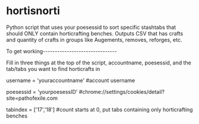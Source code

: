 # hortisnorti

Python script that uses your poesessid to sort specific stashtabs that should ONLY contain horticrafting benches.
Outputs CSV that has crafts and quantity of crafts in groups like Augements, removes, reforges, etc.

To get working-------------------------------

Fill in three things at the top of the script, accountname, poesessid, and the tab/tabs you want to find horticrafts in

username = 'youraccountname' #account username

poesessid = 'yourpoesessID' #chrome://settings/cookies/detail?site=pathofexile.com

tabindex = ['17','18'] #count starts at 0, put tabs containing only horticrafting benches
